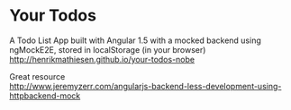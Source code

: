 # Your Todos
A Todo List App built with Angular 1.5 with a mocked backend using ngMockE2E, stored in localStorage (in your browser) 
http://henrikmathiesen.github.io/your-todos-nobe

Great resource  
http://www.jeremyzerr.com/angularjs-backend-less-development-using-httpbackend-mock
